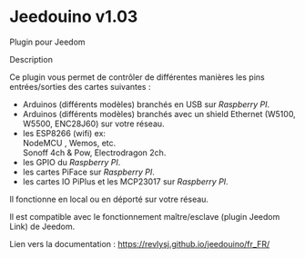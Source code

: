 # Jeedouino v1.03
Plugin pour Jeedom  

Description  

   Ce plugin vous permet de contrôler de différentes manières les pins entrées/sorties des cartes suivantes :
  
   * Arduinos (différents modèles) branchés en USB sur *Raspberry PI*.
   * Arduinos (différents modèles) branchés avec un shield Ethernet (W5100, W5500, ENC28J60) sur votre réseau.
   * les ESP8266 (wifi) ex:  
     NodeMCU , Wemos, etc.  
     Sonoff 4ch & Pow, Electrodragon 2ch.  
   * les GPIO du *Raspberry PI*.
   * les cartes PiFace sur *Raspberry PI*.
   * les cartes IO PiPlus et les MCP23017 sur *Raspberry PI*.

Il fonctionne en local ou en déporté sur votre réseau.  

Il est compatible avec le fonctionnement maître/esclave (plugin Jeedom Link) de Jeedom.  

Lien vers la documentation : <https://revlysj.github.io/jeedouino/fr_FR/>
